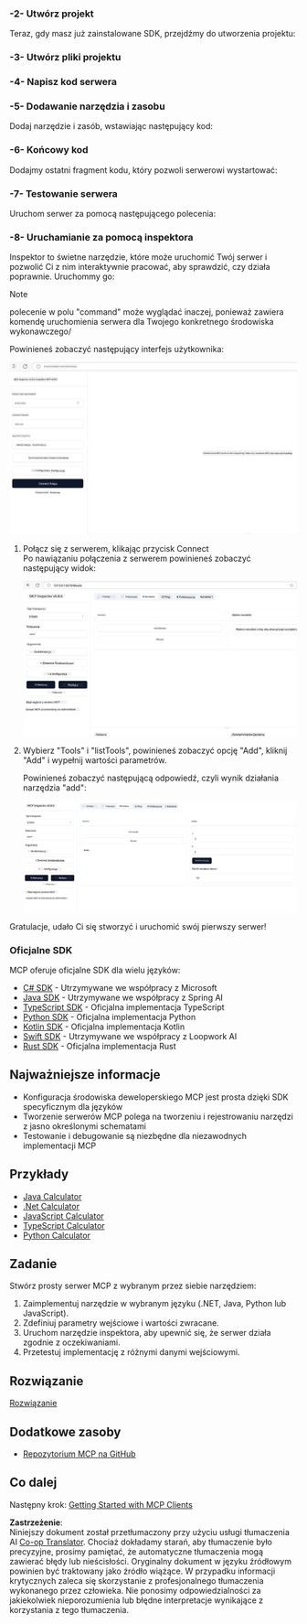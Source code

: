 <!--
CO_OP_TRANSLATOR_METADATA:
{
  "original_hash": "5331ffd328a54b90f76706c52b673e27",
  "translation_date": "2025-05-16T15:09:32+00:00",
  "source_file": "03-GettingStarted/01-first-server/README.md",
  "language_code": "pl"
}
-->
### -2- Utwórz projekt

Teraz, gdy masz już zainstalowane SDK, przejdźmy do utworzenia projektu:

### -3- Utwórz pliki projektu

### -4- Napisz kod serwera

### -5- Dodawanie narzędzia i zasobu

Dodaj narzędzie i zasób, wstawiając następujący kod:

### -6- Końcowy kod

Dodajmy ostatni fragment kodu, który pozwoli serwerowi wystartować:

### -7- Testowanie serwera

Uruchom serwer za pomocą następującego polecenia:

### -8- Uruchamianie za pomocą inspektora

Inspektor to świetne narzędzie, które może uruchomić Twój serwer i pozwolić Ci z nim interaktywnie pracować, aby sprawdzić, czy działa poprawnie. Uruchommy go:

> [!NOTE]
> polecenie w polu "command" może wyglądać inaczej, ponieważ zawiera komendę uruchomienia serwera dla Twojego konkretnego środowiska wykonawczego/

Powinieneś zobaczyć następujący interfejs użytkownika:

![Połącz](../../../../translated_images/connect.141db0b2bd05f096fb1dd91273771fd8b2469d6507656c3b0c9df4b3c5473929.pl.png)

1. Połącz się z serwerem, klikając przycisk Connect  
   Po nawiązaniu połączenia z serwerem powinieneś zobaczyć następujący widok:

   ![Połączono](../../../../translated_images/connected.73d1e042c24075d386cacdd4ee7cd748c16364c277d814e646ff2f7b5eefde85.pl.png)

2. Wybierz "Tools" i "listTools", powinieneś zobaczyć opcję "Add", kliknij "Add" i wypełnij wartości parametrów.

   Powinieneś zobaczyć następującą odpowiedź, czyli wynik działania narzędzia "add":

   ![Wynik działania add](../../../../translated_images/ran-tool.a5a6ee878c1369ec1e379b81053395252a441799dbf23416c36ddf288faf8249.pl.png)

Gratulacje, udało Ci się stworzyć i uruchomić swój pierwszy serwer!

### Oficjalne SDK

MCP oferuje oficjalne SDK dla wielu języków:
- [C# SDK](https://github.com/modelcontextprotocol/csharp-sdk) - Utrzymywane we współpracy z Microsoft
- [Java SDK](https://github.com/modelcontextprotocol/java-sdk) - Utrzymywane we współpracy z Spring AI
- [TypeScript SDK](https://github.com/modelcontextprotocol/typescript-sdk) - Oficjalna implementacja TypeScript
- [Python SDK](https://github.com/modelcontextprotocol/python-sdk) - Oficjalna implementacja Python
- [Kotlin SDK](https://github.com/modelcontextprotocol/kotlin-sdk) - Oficjalna implementacja Kotlin
- [Swift SDK](https://github.com/modelcontextprotocol/swift-sdk) - Utrzymywane we współpracy z Loopwork AI
- [Rust SDK](https://github.com/modelcontextprotocol/rust-sdk) - Oficjalna implementacja Rust

## Najważniejsze informacje

- Konfiguracja środowiska deweloperskiego MCP jest prosta dzięki SDK specyficznym dla języków
- Tworzenie serwerów MCP polega na tworzeniu i rejestrowaniu narzędzi z jasno określonymi schematami
- Testowanie i debugowanie są niezbędne dla niezawodnych implementacji MCP

## Przykłady

- [Java Calculator](../samples/java/calculator/README.md)
- [.Net Calculator](../../../../03-GettingStarted/samples/csharp)
- [JavaScript Calculator](../samples/javascript/README.md)
- [TypeScript Calculator](../samples/typescript/README.md)
- [Python Calculator](../../../../03-GettingStarted/samples/python)

## Zadanie

Stwórz prosty serwer MCP z wybranym przez siebie narzędziem:
1. Zaimplementuj narzędzie w wybranym języku (.NET, Java, Python lub JavaScript).
2. Zdefiniuj parametry wejściowe i wartości zwracane.
3. Uruchom narzędzie inspektora, aby upewnić się, że serwer działa zgodnie z oczekiwaniami.
4. Przetestuj implementację z różnymi danymi wejściowymi.

## Rozwiązanie

[Rozwiązanie](./solution/README.md)

## Dodatkowe zasoby

- [Repozytorium MCP na GitHub](https://github.com/microsoft/mcp-for-beginners)

## Co dalej

Następny krok: [Getting Started with MCP Clients](/03-GettingStarted/02-client/README.md)

**Zastrzeżenie**:  
Niniejszy dokument został przetłumaczony przy użyciu usługi tłumaczenia AI [Co-op Translator](https://github.com/Azure/co-op-translator). Chociaż dokładamy starań, aby tłumaczenie było precyzyjne, prosimy pamiętać, że automatyczne tłumaczenia mogą zawierać błędy lub nieścisłości. Oryginalny dokument w języku źródłowym powinien być traktowany jako źródło wiążące. W przypadku informacji krytycznych zaleca się skorzystanie z profesjonalnego tłumaczenia wykonanego przez człowieka. Nie ponosimy odpowiedzialności za jakiekolwiek nieporozumienia lub błędne interpretacje wynikające z korzystania z tego tłumaczenia.